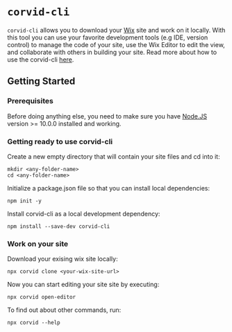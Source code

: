 # `corvid-cli`
`corvid-cli` allows you to download your [Wix](https://www.wix.com) site and work on it locally. With this tool you can use your favorite development tools (e.g IDE, version control) to manage the code of your site, use the Wix Editor to edit the view, and collaborate with others in building your site. Read more about how to use the corvid-cli [here](https://support.wix.com/en/article/working-with-the-corvid-cli).

## Getting Started

### Prerequisites
Before doing anything else, you need to make sure you have [Node.JS](https://nodejs.org)  version >= 10.0.0 installed and working.


### Getting ready to use corvid-cli

Create a new empty directory that will contain your site files and cd into it:
```
mkdir <any-folder-name>
cd <any-folder-name>
```

Initialize a package.json file so that you can install local dependencies:
```
npm init -y
```

Install corvid-cli as a local development dependency:
```
npm install --save-dev corvid-cli
```

### Work on your site

Download your exising wix site locally:
```
npx corvid clone <your-wix-site-url>
```

Now you can start editing your site site by executing:
```
npx corvid open-editor
```

To find out about other commands, run:
```
npx corvid --help
```
